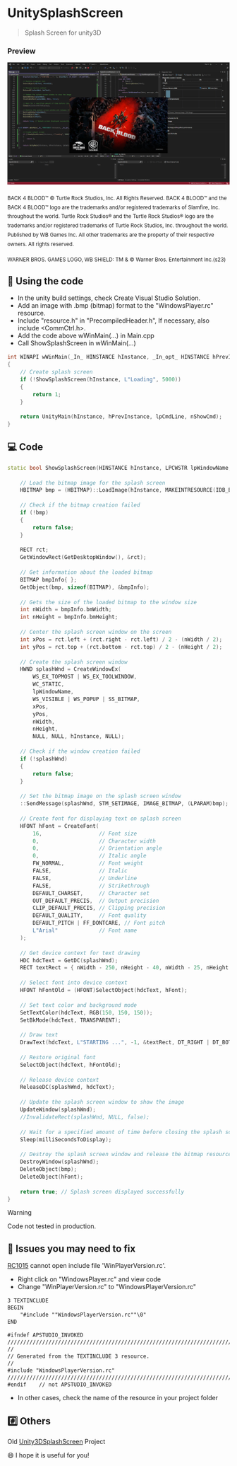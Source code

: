 # UnitySplashScreen

> Splash Screen for unity3D

### Preview
![Screenshot](src/Capturar.PNG)

<sub>BACK 4 BLOOD™ © Turtle Rock Studios, Inc. All Rights Reserved. BACK 4 BLOOD™ and the BACK 4 BLOOD™ logo are the trademarks and/or registered trademarks of Slamfire, Inc. throughout the world. Turtle Rock Studios® and the Turtle Rock Studios® logo are the trademarks and/or registered trademarks of Turtle Rock Studios, Inc. throughout the world. Published by WB Games Inc. All other trademarks are the property of their respective owners. All rights reserved.</sub>

<sub>WARNER BROS. GAMES LOGO, WB SHIELD: TM & © Warner Bros. Entertainment Inc.(s23)</sub>

## 📘 Using the code

* In the unity build settings, check Create Visual Studio Solution.
* Add an image with .bmp (bitmap) format to the "WindowsPlayer.rc" resource.
* Include "resource.h" in "PrecompiledHeader.h", If necessary, also include <CommCtrl.h>.
* Add the code above wWinMain(...) in Main.cpp
* Call ShowSplashScreen in wWinMain(...)

```cpp
int WINAPI wWinMain(_In_ HINSTANCE hInstance, _In_opt_ HINSTANCE hPrevInstance, _In_ LPWSTR lpCmdLine, _In_ int nShowCmd)
{
    // Create splash screen
    if (!ShowSplashScreen(hInstance, L"Loading", 5000))
    {
        return 1;
    }

    return UnityMain(hInstance, hPrevInstance, lpCmdLine, nShowCmd);
}
```

## 💻 Code
```cpp
static bool ShowSplashScreen(HINSTANCE hInstance, LPCWSTR lpWindowName, int milliSecondsToDisplay) {
    
    // Load the bitmap image for the splash screen
    HBITMAP bmp = (HBITMAP)::LoadImage(hInstance, MAKEINTRESOURCE(IDB_BITMAP1), IMAGE_BITMAP, 0, 0, LR_DEFAULTSIZE | SS_CENTERIMAGE);
    
    // Check if the bitmap creation failed
    if (!bmp)
    {
        return false;
    }

    RECT rct;
    GetWindowRect(GetDesktopWindow(), &rct);

    // Get information about the loaded bitmap
    BITMAP bmpInfo{ };
    GetObject(bmp, sizeof(BITMAP), &bmpInfo);

    // Gets the size of the loaded bitmap to the window size
    int nWidth = bmpInfo.bmWidth;
    int nHeight = bmpInfo.bmHeight;

    // Center the splash screen window on the screen
    int xPos = rct.left + (rct.right - rct.left) / 2 - (nWidth / 2);
    int yPos = rct.top + (rct.bottom - rct.top) / 2 - (nHeight / 2);

    // Create the splash screen window
    HWND splashWnd = CreateWindowEx(
        WS_EX_TOPMOST | WS_EX_TOOLWINDOW,
        WC_STATIC,
        lpWindowName,
        WS_VISIBLE | WS_POPUP | SS_BITMAP,
        xPos,
        yPos,
        nWidth, 
        nHeight,
        NULL, NULL, hInstance, NULL);
    
    // Check if the window creation failed
    if (!splashWnd)
    {
        return false;
    }

    // Set the bitmap image on the splash screen window
    ::SendMessage(splashWnd, STM_SETIMAGE, IMAGE_BITMAP, (LPARAM)bmp);

    // Create font for displaying text on splash screen
    HFONT hFont = CreateFont(
        16,                  // Font size
        0,                   // Character width
        0,                   // Orientation angle
        0,                   // Italic angle
        FW_NORMAL,           // Font weight
        FALSE,               // Italic
        FALSE,               // Underline
        FALSE,               // Strikethrough
        DEFAULT_CHARSET,     // Character set
        OUT_DEFAULT_PRECIS,  // Output precision
        CLIP_DEFAULT_PRECIS, // Clipping precision
        DEFAULT_QUALITY,     // Font quality
        DEFAULT_PITCH | FF_DONTCARE, // Font pitch
        L"Arial"             // Font name
    );
    
    // Get device context for text drawing
    HDC hdcText = GetDC(splashWnd);
    RECT textRect = { nWidth - 250, nHeight - 40, nWidth - 25, nHeight };

    // Select font into device context
    HFONT hFontOld = (HFONT)SelectObject(hdcText, hFont);

    // Set text color and background mode
    SetTextColor(hdcText, RGB(150, 150, 150));
    SetBkMode(hdcText, TRANSPARENT);

    // Draw text
    DrawText(hdcText, L"STARTING ...", -1, &textRect, DT_RIGHT | DT_BOTTOM);

    // Restore original font
    SelectObject(hdcText, hFontOld);

    // Release device context
    ReleaseDC(splashWnd, hdcText);

    // Update the splash screen window to show the image
    UpdateWindow(splashWnd);
    //InvalidateRect(splashWnd, NULL, false);

    // Wait for a specified amount of time before closing the splash screen
    Sleep(milliSecondsToDisplay);

    // Destroy the splash screen window and release the bitmap resource
    DestroyWindow(splashWnd);
    DeleteObject(bmp);
    DeleteObject(hFont);

    return true; // Splash screen displayed successfully
}
```

> [!WARNING]
> Code not tested in production.

## 🔴 Issues you may need to fix
[RC1015](https://learn.microsoft.com/en-us/cpp/error-messages/tool-errors/resource-compiler-fatal-error-rc1015?view=msvc-170) cannot open include file 'WinPlayerVersion.rc'.
 * Right click on "WindowsPlayer.rc" and view code
 * Change "WinPlayerVersion.rc" to "WindowsPlayerVersion.rc"

```
3 TEXTINCLUDE 
BEGIN
    "#include ""WindowsPlayerVersion.rc""\0"
END
```

```
#ifndef APSTUDIO_INVOKED
/////////////////////////////////////////////////////////////////////////////
//
// Generated from the TEXTINCLUDE 3 resource.
//
#include "WindowsPlayerVersion.rc"
/////////////////////////////////////////////////////////////////////////////
#endif    // not APSTUDIO_INVOKED
```
 * In other cases, check the name of the resource in your project folder

## :hash: Others
Old [Unity3DSplashScreen](https://github.com/xGalactico/Unity3DSplashScreen/tree/main) Project

😄 I hope it is useful for you!
